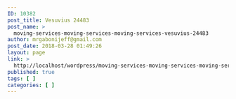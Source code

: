 ```yaml
---
ID: 10382
post_title: Vesuvius 24483
post_name: >
  moving-services-moving-services-moving-services-vesuvius-24483
author: mrgabonijeff@gmail.com
post_date: 2018-03-28 01:49:26
layout: page
link: >
  http://localhost/wordpress/moving-services-moving-services-moving-services-vesuvius-24483/
published: true
tags: [ ]
categories: [ ]
---
```

